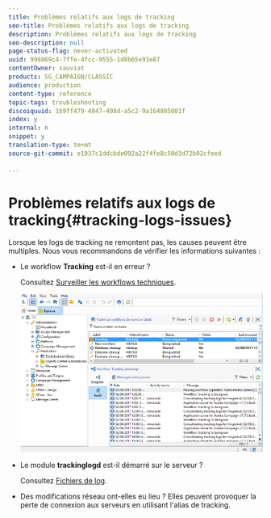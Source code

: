 ```yaml
---
title: Problèmes relatifs aux logs de tracking
seo-title: Problèmes relatifs aux logs de tracking
description: Problèmes relatifs aux logs de tracking
seo-description: null
page-status-flag: never-activated
uuid: 996869c4-7ffe-4fcc-9555-1d8b65e93e87
contentOwner: sauviat
products: SG_CAMPAIGN/CLASSIC
audience: production
content-type: reference
topic-tags: troubleshooting
discoiquuid: 1b9ff479-4847-408d-a5c2-9a164805081f
index: y
internal: n
snippet: y
translation-type: tm+mt
source-git-commit: e1937c1ddcbde092a22f4fe8c50d3d72b02cfeed

---
```



# Problèmes relatifs aux logs de tracking{#tracking-logs-issues}

Lorsque les logs de tracking ne remontent pas, les causes peuvent être multiples. Nous vous recommandons de vérifier les informations suivantes :

* Le workflow **Tracking** est-il en erreur ?

   Consultez [Surveiller les workflows techniques](../../workflow/using/monitoring-technical-workflows.md).

   ![](assets/tracking_scheduled_task.png)

* Le module **trackinglogd** est-il démarré sur le serveur ?

   Consultez [Fichiers de log](../../production/using/log-files.md).

* Des modifications réseau ont-elles eu lieu ? Elles peuvent provoquer la perte de connexion aux serveurs en utilisant l&#39;alias de tracking.

